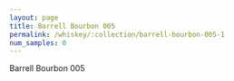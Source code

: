 ```yaml
---
layout: page
title: Barrell Bourbon 005
permalink: /whiskey/:collection/barrell-bourbon-005-1
num_samples: 0
---
```


Barrell Bourbon 005
